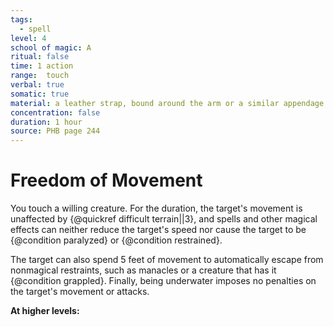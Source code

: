 ```yaml
---
tags:
  - spell
level: 4
school of magic: A
ritual: false
time: 1 action
range:  touch
verbal: true
somatic: true
material: a leather strap, bound around the arm or a similar appendage
concentration: false
duration: 1 hour
source: PHB page 244
---
```

# Freedom of Movement
You touch a willing creature. For the duration, the target's movement is unaffected by {@quickref difficult terrain||3}, and spells and other magical effects can neither reduce the target's speed nor cause the target to be {@condition paralyzed} or {@condition restrained}.

The target can also spend 5 feet of movement to automatically escape from nonmagical restraints, such as manacles or a creature that has it {@condition grappled}. Finally, being underwater imposes no penalties on the target's movement or attacks.

**At higher levels:** 